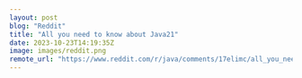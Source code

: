 ```yaml
---
layout: post
blog: "Reddit"
title: "All you need to know about Java21"
date: 2023-10-23T14:19:35Z
image: images/reddit.png
remote_url: "https://www.reddit.com/r/java/comments/17elimc/all_you_need_to_know_about_java21/"
---
```

